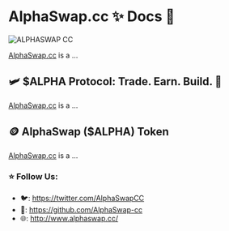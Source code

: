 # AlphaSwap.cc ✨ Docs 🔴

![ALPHASWAP CC](https://user-images.githubusercontent.com/113842155/197447504-7e08fac9-6062-481c-b5fe-21530de822aa.png)

[AlphaSwap.cc](https://alphaswap.cc) is a ...

## 🛩 $ALPHA Protocol: Trade. Earn. Build. 👑

[AlphaSwap.cc](https://alphaswap.cc) is a ...

## 🪙 AlphaSwap ($ALPHA) Token

[AlphaSwap.cc](https://alphaswap.cc) is a ...

### ⭐️ Follow Us:

- 🐦: https://twitter.com/AlphaSwapCC
- 👾: https://github.com/AlphaSwap-cc
- 🌐: http://www.alphaswap.cc/
 
